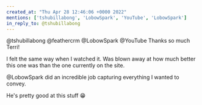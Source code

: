 ```yaml
---
created_at: "Thu Apr 28 12:46:06 +0000 2022"
mentions: ['tshubillabong', 'LobowSpark', 'YouTube', 'LobowSpark']
in_reply_to: @tshubillabong
---
```


@tshubillabong @feathercrm @LobowSpark @YouTube Thanks so much Terri!

I felt the same way when I watched it. Was blown away at how much better this one was than the one currently on the site.

@LobowSpark did an incredible job capturing everything I wanted to convey. 

He's pretty good at this stuff 😁